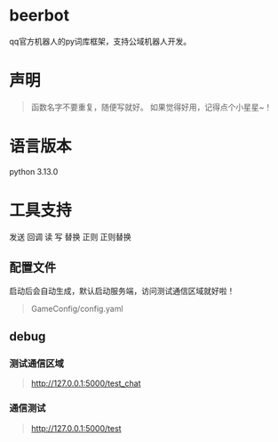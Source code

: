 # beerbot
qq官方机器人的py词库框架，支持公域机器人开发。

# 声明
> 函数名字不要重复，随便写就好。
> 如果觉得好用，记得点个小星星~！

# 语言版本
python 3.13.0

# 工具支持
发送
回调
读
写
替换
正则
正则替换

## 配置文件
启动后会自动生成，默认启动服务端，访问测试通信区域就好啦！
> GameConfig/config.yaml


## debug

### 测试通信区域
> http://127.0.0.1:5000/test_chat

### 通信测试
> http://127.0.0.1:5000/test
